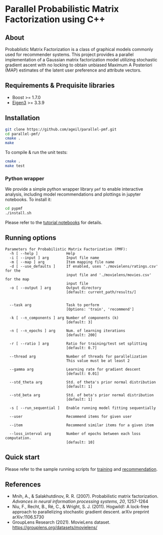 # Parallel Probabilistic Matrix Factorization using C++

## About
Probablistic Matrix Factorization is a class of graphical models commonly used for recommender systems. This project provides a parallel implementation of a Gaussian matrix factorization model utilizing stochastic gradient ascent with no locking to obtain unbiased Maximum A Posteriori (MAP) estimates of the latent user preference and attribute vectors.

## Requirements & Prequisite libraries
* Boost >= 1.7.0
* [Eigen3](https://eigen.tuxfamily.org/index.php?title=Main_Page) >=  3.3.9

## Installation
```bash
git clone https://github.com/ageil/parallel-pmf.git
cd parallel-pmf/
cmake .
make
```
To compile & run the unit tests:<br>
```bash
cmake .
make test
```

### Python wrapper
We provide a simple python wrapper library `pmf` to enable interactive analysis, including model recommendations and plottings in jupyter notebooks. To install it:
```bash
cd pypmf
./install.sh
```
Please refer to the [tutorial notebooks](example/pmf_tutorial.md) for details. 

## Running options
```
Parameters for Probabilistic Matrix Factorization (PMF):
  -h [ --help ]             Help
  -i [ --input ] arg        Input file name
  -m [ --map ] arg          Item mapping file name
  -d [ --use_defaults ]     If enabled, uses './movielens/ratings.csv' for the 
                            input file and './movielens/movies.csv' for the map
                            input file
  -o [ --output ] arg       Output directory
                            [default: current_path/results/]
                            
                            
  --task arg                Task to perform
                            [Options: 'train', 'recommend']
                            
  -k [ --n_components ] arg Number of components (k)
                            [default: 3]
                            
  -n [ --n_epochs ] arg     Num. of learning iterations
                            [default: 200]
                            
  -r [ --ratio ] arg        Ratio for training/test set splitting
                            [default: 0.7]
                            
  --thread arg              Number of threads for parallelization
                            This value must be at least 2
                            
  --gamma arg               Learning rate for gradient descent
                            [default: 0.01]
                            
  --std_theta arg           Std. of theta's prior normal distribution
                            [default: 1]
                            
  --std_beta arg            Std. of beta's prior normal distribution
                            [default: 1]
                            
  -s [ --run_sequential ]   Enable running model fitting sequentially
                            
  --user                    Recommend items for given user
                            
  --item                    Recommend similar items for a given item
                            
  --loss_interval arg       Number of epochs between each loss computation.
                            [default: 10]

```

## Quick start
Please refer to the sample running scripts for [training](example/sample_train.sh) and [recommendation](example/sample_recommend.sh).
## References
- Mnih, A., & Salakhutdinov, R. R. (2007). Probabilistic matrix factorization. *Advances in neural information processing systems*, *20*, 1257-1264
- Niu, F., Recht, B., Ré, C., & Wright, S. J. (2011). Hogwild!: A lock-free approach to parallelizing stochastic gradient descent. arXiv preprint arXiv:1106.5730
- GroupLens Research (2021). MovieLens dataset. https://grouplens.org/datasets/movielens/
